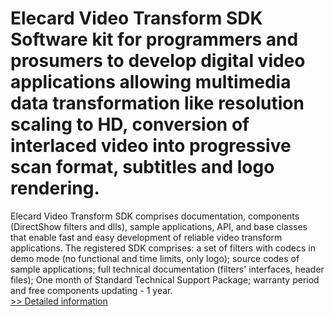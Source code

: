 # Elecard Video Transform SDK<br />Software kit for programmers and prosumers to develop digital video applications allowing multimedia data transformation like resolution scaling to HD, conversion of interlaced video into progressive scan format, subtitles and logo rendering.
Elecard Video Transform SDK comprises documentation, components (DirectShow filters and dlls), sample applications, API, and base classes that enable fast and easy development of reliable video transform applications.
The registered SDK comprises:
a set of filters with codecs in demo mode (no functional and time limits, only logo);
source codes of sample applications;
full technical documentation (filters' interfaces, header files);
One month of Standard Technical Support Package;
warranty period and free components updating - 1 year.<br />[>> Detailed information](https://secure.shareit.com/shareit/product.html?productid=300250551&affiliateid=200057808)